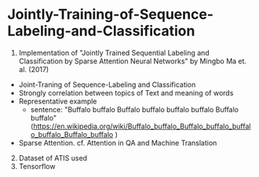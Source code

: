 # Jointly-Training-of-Sequence-Labeling-and-Classification
1. Implementation of "Jointly Trained Sequential Labeling and Classification by Sparse Attention Neural Networks" by Mingbo Ma et. al. (2017)
  - Joint-Traning of Sequence-Labeling and Classification
  - Strongly correlation between topics of Text and meaning of words 
  - Representative example
    - sentence: "Buffalo buffalo Buffalo buffalo buffalo buffalo Buffalo buffalo" (https://en.wikipedia.org/wiki/Buffalo_buffalo_Buffalo_buffalo_buffalo_buffalo_Buffalo_buffalo )
  - Sparse Attention. cf. Attention in QA and Machine Translation
2. Dataset of ATIS used
3. Tensorflow
